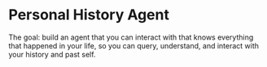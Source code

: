 # Personal History Agent

The goal: build an agent that you can interact with that knows everything that
happened in your life, so you can query, understand, and interact with your
history and past self.

